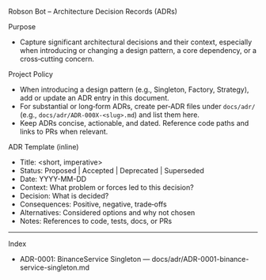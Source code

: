 Robson Bot – Architecture Decision Records (ADRs)

Purpose
- Capture significant architectural decisions and their context, especially when introducing or changing a design pattern, a core dependency, or a cross‑cutting concern.

Project Policy
- When introducing a design pattern (e.g., Singleton, Factory, Strategy), add or update an ADR entry in this document.
- For substantial or long‑form ADRs, create per‑ADR files under `docs/adr/` (e.g., `docs/adr/ADR-000X-<slug>.md`) and list them here.
- Keep ADRs concise, actionable, and dated. Reference code paths and links to PRs when relevant.

ADR Template (inline)
- Title: <short, imperative>
- Status: Proposed | Accepted | Deprecated | Superseded
- Date: YYYY-MM-DD
- Context: What problem or forces led to this decision?
- Decision: What is decided?
- Consequences: Positive, negative, trade‑offs
- Alternatives: Considered options and why not chosen
- Notes: References to code, tests, docs, or PRs

---

Index
- ADR-0001: BinanceService Singleton — docs/adr/ADR-0001-binance-service-singleton.md
